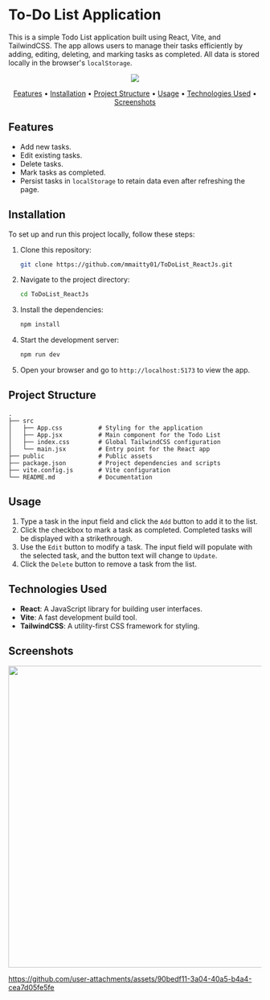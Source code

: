 # To-Do List Application

This is a simple Todo List application built using React, Vite, and TailwindCSS. The app allows users to manage their tasks efficiently by adding, editing, deleting, and marking tasks as completed. All data is stored locally in the browser's `localStorage`.

<p align="center"><img src = "https://github.com/user-attachments/assets/9f6531c0-c9a1-4c39-88f0-4b3497613687"></p>
<p align="center" >
  <a href="#Features">Features</a> •
  <a href="#Installation">Installation</a> •
  <a href="#Project-Structure">Project Structure</a> •
  <a href="#Usage">Usage</a> •
  <a href="#Technologies Used">Technologies Used</a> •
  <a href="#Screenshots">Screenshots</a>
</p>

## Features

- Add new tasks.
- Edit existing tasks.
- Delete tasks.
- Mark tasks as completed.
- Persist tasks in `localStorage` to retain data even after refreshing the page.

## Installation

To set up and run this project locally, follow these steps:

1. Clone this repository:
   ```bash
   git clone https://github.com/mmaitty01/ToDoList_ReactJs.git
   ```

2. Navigate to the project directory:
   ```bash
   cd ToDoList_ReactJs
   ```

3. Install the dependencies:
   ```bash
   npm install
   ```

4. Start the development server:
   ```bash
   npm run dev
   ```

5. Open your browser and go to `http://localhost:5173` to view the app.

## Project Structure

```
.
├── src
│   ├── App.css          # Styling for the application
│   ├── App.jsx          # Main component for the Todo List
│   ├── index.css        # Global TailwindCSS configuration
│   └── main.jsx         # Entry point for the React app
├── public               # Public assets
├── package.json         # Project dependencies and scripts
├── vite.config.js       # Vite configuration
└── README.md            # Documentation
```

## Usage

1. Type a task in the input field and click the `Add` button to add it to the list.
2. Click the checkbox to mark a task as completed. Completed tasks will be displayed with a strikethrough.
3. Use the `Edit` button to modify a task. The input field will populate with the selected task, and the button text will change to `Update`.
4. Click the `Delete` button to remove a task from the list.

## Technologies Used

- **React**: A JavaScript library for building user interfaces.
- **Vite**: A fast development build tool.
- **TailwindCSS**: A utility-first CSS framework for styling.

## Screenshots

<p align="center"><img width="600" src = "https://github.com/user-attachments/assets/301c2c08-47e1-4c7f-80e7-6d26137e63ff"></p>


https://github.com/user-attachments/assets/90bedf11-3a04-40a5-b4a4-cea7d05fe5fe



